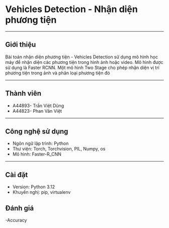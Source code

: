 # **Vehicles Detection - Nhận diện phương tiện**
***
## **Giới thiệu**
Bài toán nhận diện phương tiện - Vehicles Detection sử dụng mô hình học máy để nhận diện các phương tiện trong hình ảnh hoặc video. 
Mô hình được sử dụng là Faster RCNN. Một mô hình Two Stage cho phép nhận diện vị trí phương tiện trong ảnh và phân loại phương tiện đó
***
## **Thành viên** 
- A44893- Trần Việt Dũng
- A44823- Phan Văn Việt
***
## **Công nghệ sử dụng**
- Ngôn ngữ lập trình: Python
- Thư viện: Torch, Torchvision, PIL, Numpy, os
- Mô hình: Faster-R_CNN

***
## **Cài đặt**
- Version: Python 3.12
- Khuyến nghị: pip, virtualenv



## **Đánh giá**
-Accuracy
  
